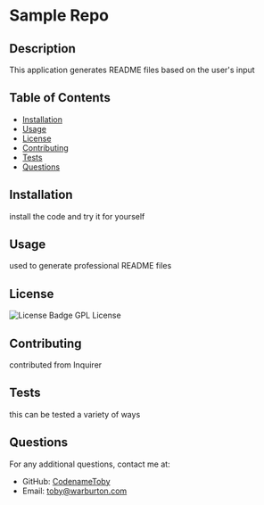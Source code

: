 
# Sample Repo

## Description
This application generates README files based on the user's input

## Table of Contents
- [Installation](#installation)
- [Usage](#usage)
- [License](#license)
- [Contributing](#contributing)
- [Tests](#tests)
- [Questions](#questions)

## Installation
install the code and try it for yourself

## Usage
used to generate professional README files

## License
![License Badge](https://img.shields.io/badge/license-GPL-green)
GPL License

## Contributing
contributed from Inquirer

## Tests
this can be tested a variety of ways

## Questions
For any additional questions, contact me at:
- GitHub: [CodenameToby](https://github.com/CodenameToby)
- Email: toby@warburton.com
